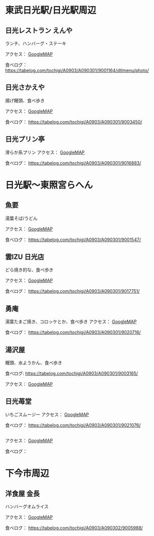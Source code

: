 # 東武日光駅/日光駅周辺
## 日光レストラン えんや
ランチ、ハンバーグ・ステーキ

アクセス：
[GoogleMAP](https://maps.google.com/maps?q=日光レストラン+えんや)

食べログ：
https://tabelog.com/tochigi/A0903/A090301/9001164/dtlmenu/photo/

## 日光さかえや
揚げ饅頭、食べ歩き

アクセス：
[GoogleMAP](https://maps.google.com/maps?q=日光さかえや)

食べログ：
https://tabelog.com/tochigi/A0903/A090301/9003450/

## 日光プリン亭
滑らか系プリン
アクセス：
[GoogleMAP](https://maps.google.com/maps?q=日光プリン亭+日光本店)

食べログ：
https://tabelog.com/tochigi/A0903/A090301/9016883/

# 日光駅～東照宮らへん
## 魚要
湯葉そば/うどん

アクセス：
[GoogleMAP](https://maps.google.com/maps?q=魚要+日光)

食べログ：
https://tabelog.com/tochigi/A0903/A090301/9001547/

## 雲IZU 日光店
どら焼き的な、食べ歩き

アクセス：
[GoogleMAP](https://maps.google.com/maps?q=雲IZU+日光店)

食べログ：
https://tabelog.com/tochigi/A0903/A090301/9017751/

## 勇庵
湯葉たまご焼き、コロッケとか、食べ歩き
アクセス：
[GoogleMAP](https://maps.google.com/maps?q=勇庵+日光)

食べログ：
https://tabelog.com/tochigi/A0903/A090301/9020716/

## 湯沢屋
饅頭、水ようかん、食べ歩き

食べログ:
https://tabelog.com/tochigi/A0903/A090301/9003165/

アクセス：
[GoogleMAP](https://maps.google.com/maps?q=日光+湯沢屋)

## 日光苺堂
いちごスムージー
アクセス：
[GoogleMAP](https://maps.google.com/maps?q=日光苺堂)

食べログ：
https://tabelog.com/tochigi/A0903/A090301/9021076/
## 
アクセス：
[GoogleMAP](https://maps.google.com/maps?q=)

食べログ：

# 下今市周辺
## 洋食屋 金長
ハンバーグオムライス

アクセス：
[GoogleMAP](https://maps.google.com/maps?q=洋食屋+金長)

食べログ：
https://tabelog.com/tochigi/A0903/A090302/9005988/
